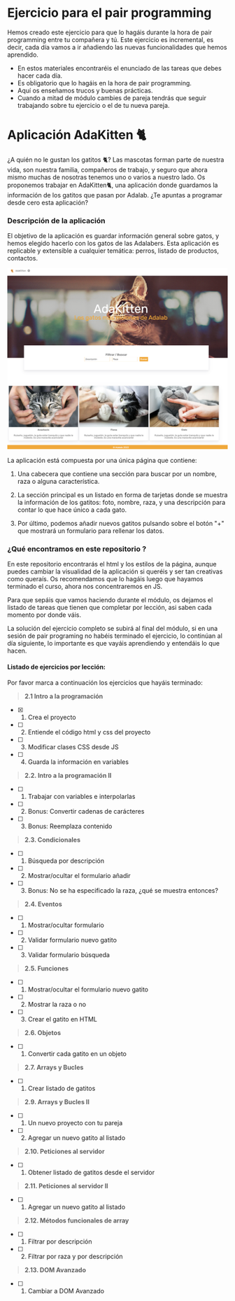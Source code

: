 # Ejercicio para el pair programming

Hemos creado este ejercicio para que lo hagáis durante la hora de pair programming entre tu compañera y tú. Este ejercicio es incremental, es decir, cada día vamos a ir añadiendo las nuevas funcionalidades que hemos aprendido.

- En estos materiales encontraréis el enunciado de las tareas que debes hacer cada día.
- Es obligatorio que lo hagáis en la hora de pair programming.
- Aquí os enseñamos trucos y buenas prácticas.
- Cuando a mitad de módulo cambies de pareja tendrás que seguir trabajando sobre tu ejercicio o el de tu nueva pareja.

# Aplicación AdaKitten 🐈

¿A quién no le gustan los gatitos 🐈? Las mascotas forman parte de nuestra vida, son nuestra familia, compañeros de trabajo, y seguro que ahora mismo muchas de nosotras tenemos uno o varios a nuestro lado.
Os proponemos trabajar en AdaKitten🐈, una aplicación donde guardamos la información de los gatitos que pasan por Adalab. ¿Te apuntas a programar desde cero esta aplicación?

### Descripción de la aplicación

El objetivo de la aplicación es guardar información general sobre gatos, y hemos elegido hacerlo con los gatos de las Adalabers. Esta aplicación es replicable y extensible a cualquier temática: perros, listado de productos, contactos.

![Adacats Aplicación](./img/adakitten_template.png)

La aplicación está compuesta por una única página que contiene:

1. Una cabecera que contiene una sección para buscar por un nombre, raza o alguna característica.

2. La sección principal es un listado en forma de tarjetas donde se muestra la información de los gatitos: foto, nombre, raza, y una descripción para contar lo que hace único a cada gato.

3. Por último, podemos añadir nuevos gatitos pulsando sobre el botón "+" que mostrará un formulario para rellenar los datos.

### ¿Qué encontramos en este repositorio ?

En este repositorio encontrarás el html y los estilos de la página, aunque puedes cambiar la visualidad de la aplicación si queréis y ser tan creativas como queraís. Os recomendamos que lo hagáis luego que hayamos terminado el curso, ahora nos concentraremos en JS.

Para que sepáis que vamos haciendo durante el módulo, os dejamos el listado de tareas que tienen que completar por lección, asi saben cada momento por donde váis.

La solución del ejercicio completo se subirá al final del módulo, si en una sesión de pair programing no habéis terminado el ejercicio, lo continúan al día siguiente, lo importante es que vayáis aprendiendo y entendáis lo que hacen.

#### Listado de ejercicios por lección:

Por favor marca a continuación los ejercicios que hayáis terminado:

> **2.1 Intro a la programación**

- [x] 1. Crea el proyecto
- [ ] 2. Entiende el código html y css del proyecto
- [ ] 3. Modificar clases CSS desde JS
- [ ] 4. Guarda la información en variables

> **2.2. Intro a la programación II**

- [ ] 1. Trabajar con variables e interpolarlas
- [ ] 2.  Bonus: Convertir cadenas de carácteres
- [ ] 3. Bonus: Reemplaza contenido

> **2.3. Condicionales**

- [ ] 1. Búsqueda por descripción
- [ ] 2. Mostrar/ocultar el formulario añadir
- [ ] 3. Bonus: No se ha especificado la raza, ¿qué se muestra entonces?

> **2.4. Eventos**

- [ ] 1. Mostrar/ocultar formulario
- [ ] 2. Validar formulario nuevo gatito
- [ ] 3. Validar formulario búsqueda

> **2.5. Funciones**

- [ ] 1. Mostrar/ocultar el formulario nuevo gatito
- [ ] 2. Mostrar la raza o no
- [ ] 3. Crear el gatito en HTML

> **2.6. Objetos**

- [ ] 1. Convertir cada gatito en un objeto

> **2.7. Arrays y Bucles**

- [ ] 1. Crear listado de gatitos

> **2.9. Arrays y Bucles II**

- [ ] 1. Un nuevo proyecto con tu pareja
- [ ] 2.  Agregar un nuevo gatito al listado

> **2.10. Peticiones al servidor**

- [ ] 1. Obtener listado de gatitos desde el servidor

> **2.11. Peticiones al servidor II**

- [ ] 1. Agregar un nuevo gatito al listado

> **2.12. Métodos funcionales de array**

- [ ] 1. Filtrar por descripción
- [ ] 2. Filtrar por raza y por descripción

> **2.13. DOM Avanzado**

- [ ] 1.  Cambiar a DOM Avanzado
